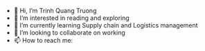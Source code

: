 - 👋 Hi, I’m Trinh Quang Truong
- 👀 I’m interested in reading and exploring
- 🌱 I’m currently learning Supply chain and Logistics management
- 💞️ I’m looking to collaborate on working
- 📫 How to reach me:

<!---
trinhtruong1994/trinhtruong1994 is a ✨ special ✨ repository because its `README.md` (this file) appears on your GitHub profile.
You can click the Preview link to take a look at your changes.
--->
